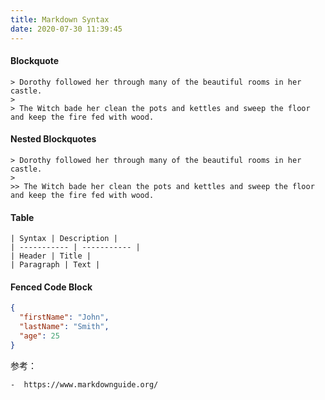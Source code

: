 ```yaml
---
title: Markdown Syntax
date: 2020-07-30 11:39:45
---
```


#### Blockquote

```
> Dorothy followed her through many of the beautiful rooms in her castle.
>
> The Witch bade her clean the pots and kettles and sweep the floor and keep the fire fed with wood.
```
#### Nested Blockquotes

```
> Dorothy followed her through many of the beautiful rooms in her castle.
>
>> The Witch bade her clean the pots and kettles and sweep the floor and keep the fire fed with wood.
```
#### Table

```
| Syntax | Description |
| ----------- | ----------- |
| Header | Title |
| Paragraph | Text |
```

#### Fenced Code Block

```json
{
  "firstName": "John",
  "lastName": "Smith",
  "age": 25
}
```



参考：

	-  https://www.markdownguide.org/

